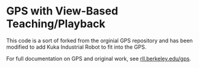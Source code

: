 GPS with View-Based Teaching/Playback
======

This code is a sort of forked from the orginial GPS repository and has been modified to add Kuka Industrial Robot to fit into the GPS.

For full documentation on GPS and original work, see [rll.berkeley.edu/gps](http://rll.berkeley.edu/gps).


